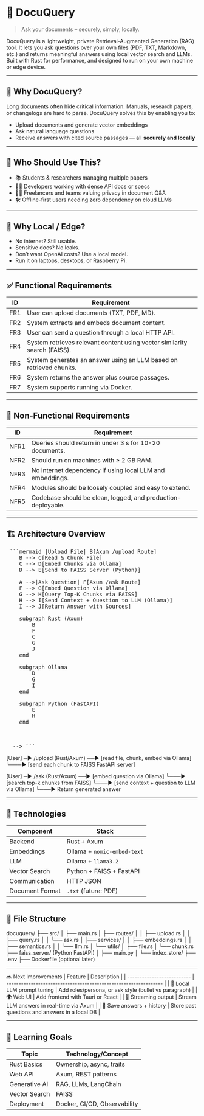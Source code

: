 # 📄 DocuQuery

> Ask your documents – securely, simply, locally.

DocuQuery is a lightweight, private Retrieval-Augmented Generation (RAG) tool. It lets you ask questions over your own files (PDF, TXT, Markdown, etc.) and returns meaningful answers using local vector search and LLMs. Built with Rust for performance, and designed to run on your own machine or edge device.

---

## 🎯 Why DocuQuery?

Long documents often hide critical information. Manuals, research papers, or changelogs are hard to parse. DocuQuery solves this by enabling you to:

- Upload documents and generate vector embeddings
- Ask natural language questions
- Receive answers with cited source passages — all **securely and locally**

---

## 👤 Who Should Use This?

- 📚 Students & researchers managing multiple papers
- 👨‍💻 Developers working with dense API docs or specs
- 🧑‍💼 Freelancers and teams valuing privacy in document Q&A
- 🛠️ Offline-first users needing zero dependency on cloud LLMs

---

## 🧠 Why Local / Edge?

- No internet? Still usable.
- Sensitive docs? No leaks.
- Don’t want OpenAI costs? Use a local model.
- Run it on laptops, desktops, or Raspberry Pi.

---

## ✅ Functional Requirements

| ID  | Requirement                                                               |
| --- | ------------------------------------------------------------------------- |
| FR1 | User can upload documents (TXT, PDF, MD).                                 |
| FR2 | System extracts and embeds document content.                              |
| FR3 | User can send a question through a local HTTP API.                        |
| FR4 | System retrieves relevant content using vector similarity search (FAISS). |
| FR5 | System generates an answer using an LLM based on retrieved chunks.        |
| FR6 | System returns the answer plus source passages.                           |
| FR7 | System supports running via Docker.                                       |

---

## 🚫 Non-Functional Requirements

| ID   | Requirement                                                  |
| ---- | ------------------------------------------------------------ |
| NFR1 | Queries should return in under 3 s for 10-20 documents.      |
| NFR2 | Should run on machines with ≥ 2 GB RAM.                      |
| NFR3 | No internet dependency if using local LLM and embeddings.    |
| NFR4 | Modules should be loosely coupled and easy to extend.        |
| NFR5 | Codebase should be clean, logged, and production-deployable. |


---

## 🏗️ Architecture Overview


<pre> ```mermaid <!-- 
  
  graph TD
    A[User] -->|Upload File| B[Axum /upload Route]
    B --> C[Read & Chunk File]
    C --> D[Embed Chunks via Ollama]
    D --> E[Send to FAISS Server (Python)]

    A -->|Ask Question| F[Axum /ask Route]
    F --> G[Embed Question via Ollama]
    G --> H[Query Top-K Chunks via FAISS]
    H --> I[Send Context + Question to LLM (Ollama)]
    I --> J[Return Answer with Sources]

    subgraph Rust (Axum)
        B
        F
        C
        G
        J
    end

    subgraph Ollama
        D
        G
        I
    end

    subgraph Python (FastAPI)
        E
        H
    end

  
  
  --> ``` </pre>

[User] ─▶ /upload (Rust/Axum) ──▶ [read file, chunk, embed via Ollama]
                        └───▶ [send each chunk to FAISS FastAPI server]

[User] ─▶ /ask (Rust/Axum) ──▶ [embed question via Ollama]
                        └───▶ [search top-k chunks from FAISS]
                        └───▶ [send context + question to LLM via Ollama]
                        └───▶ Return generated answer                        

---

## 🔧 Technologies

| Component       | Stack                       |
| --------------- | --------------------------- |
| Backend         | Rust + Axum                 |
| Embeddings      | Ollama + `nomic-embed-text` |
| LLM             | Ollama + `llama3.2`         |
| Vector Search   | Python + FAISS + FastAPI    |
| Communication   | HTTP JSON                   |
| Document Format | `.txt` (future: PDF)        |

---

## 📂 File Structure
docuquery/
├── src/
│   ├── main.rs
│   ├── routes/
│   │   ├── upload.rs
│   │   ├── query.rs
│   │   └── ask.rs
│   ├── services/
│   │   ├── embeddings.rs
│   │   ├── semantics.rs
│   │   └── llm.rs
│   └── utils/
│       ├── file.rs
│       └── chunk.rs
├── faiss_server/ (Python FastAPI)
│   ├── main.py
│   └── index_store/
├── .env
├── Dockerfile (optional later)


---


🔜 Next Improvements
| Feature                    | Description                                                      |
| -------------------------- | ---------------------------------------------------------------- |
| 🧠 Local LLM prompt tuning | Add roles/persona, or ask style (bullet vs paragraph)            |
| 🌍 Web UI                  | Add frontend with Tauri or React                                 |
| 💬 Streaming output        | Stream LLM answers in real-time via Axum                         |
| 💾 Save answers + history  | Store past questions and answers in a local DB                   |


---

## 🧠 Learning Goals

| Topic         | Technology/Concept           |
| ------------- | ---------------------------- |
| Rust Basics   | Ownership, async, traits     |
| Web API       | Axum, REST patterns          |
| Generative AI | RAG, LLMs, LangChain         |
| Vector Search | FAISS                        |
| Deployment    | Docker, CI/CD, Observability |


